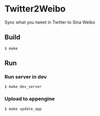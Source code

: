 # Twitter2Weibo

Sync what you tweet in Twitter to Sina Weibo

## Build

    $ make

## Run

### Run server in dev

    $ make dev_server

### Upload to appengine

    $ make update_app